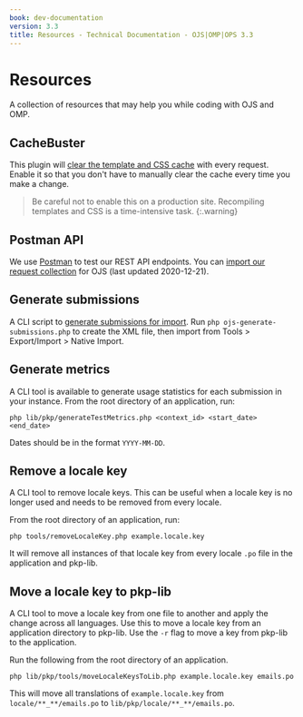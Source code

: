 ```yaml
---
book: dev-documentation
version: 3.3
title: Resources - Technical Documentation - OJS|OMP|OPS 3.3
---
```


# Resources

A collection of resources that may help you while coding with OJS and OMP.

## CacheBuster

This plugin will [clear the template and CSS cache](https://github.com/NateWr/cacheBuster) with every request. Enable it so that you don't have to manually clear the cache every time you make a change.

> Be careful not to enable this on a production site. Recompiling templates and CSS is a time-intensive task.
{:.warning}

## Postman API

We use [Postman](https://www.getpostman.com/) to test our REST API endpoints. You can [import our request collection](/dev/api/OJS-api-postman-collection.json) for OJS (last updated 2020-12-21).

## Generate submissions

A CLI script to [generate submissions for import](https://gist.github.com/NateWr/c6acac198d319cc317c0862c11df4a2e). Run `php ojs-generate-submissions.php` to create the XML file, then import from Tools > Export/Import > Native Import.

## Generate metrics

A CLI tool is available to generate usage statistics for each submission in your instance. From the root directory of an application, run:

```
php lib/pkp/generateTestMetrics.php <context_id> <start_date> <end_date>
```

Dates should be in the format `YYYY-MM-DD`.

## Remove a locale key

A CLI tool to remove locale keys. This can be useful when a locale key is no longer used and needs to be removed from every locale.

From the root directory of an application, run:

```
php tools/removeLocaleKey.php example.locale.key
```

It will remove all instances of that locale key from every locale `.po` file in the application and pkp-lib.

## Move a locale key to pkp-lib

A CLI tool to move a locale key from one file to another and apply the change across all languages. Use this to move a locale key from an application directory to pkp-lib. Use the `-r` flag to move a key from pkp-lib to the application.

Run the following from the root directory of an application.

```
php lib/pkp/tools/moveLocaleKeysToLib.php example.locale.key emails.po
```

This will move all translations of `example.locale.key` from `locale/**_**/emails.po` to `lib/pkp/locale/**_**/emails.po`.
